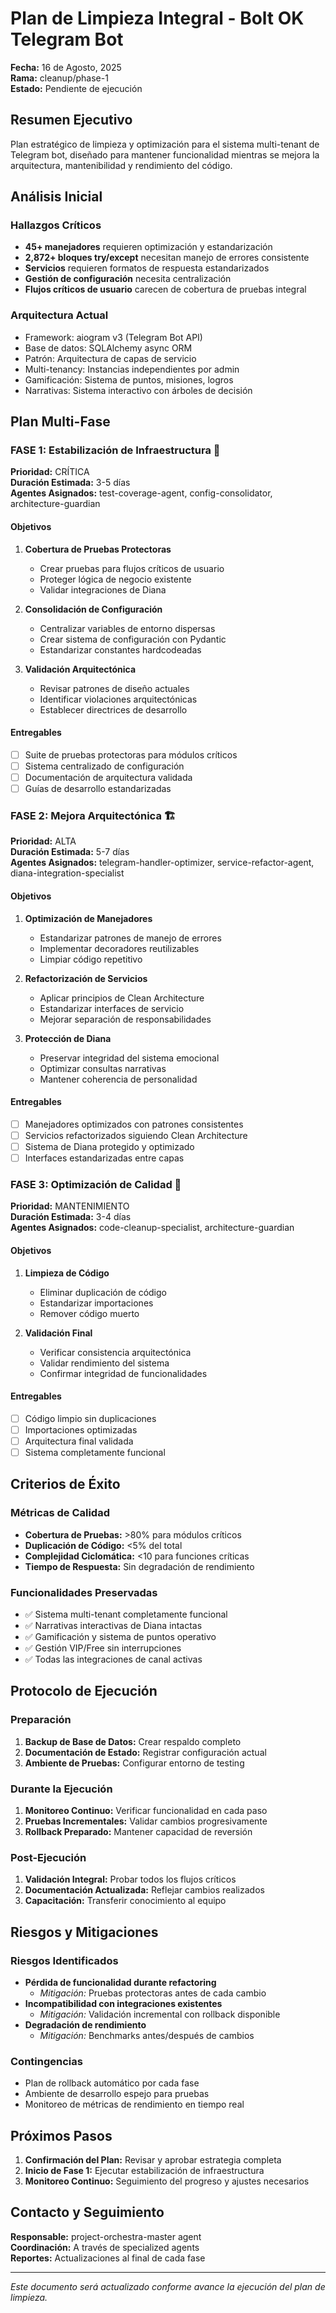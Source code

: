 # Plan de Limpieza Integral - Bolt OK Telegram Bot
**Fecha:** 16 de Agosto, 2025  
**Rama:** cleanup/phase-1  
**Estado:** Pendiente de ejecución

## Resumen Ejecutivo

Plan estratégico de limpieza y optimización para el sistema multi-tenant de Telegram bot, diseñado para mantener funcionalidad mientras se mejora la arquitectura, mantenibilidad y rendimiento del código.

## Análisis Inicial

### Hallazgos Críticos
- **45+ manejadores** requieren optimización y estandarización
- **2,872+ bloques try/except** necesitan manejo de errores consistente
- **Servicios** requieren formatos de respuesta estandarizados
- **Gestión de configuración** necesita centralización
- **Flujos críticos de usuario** carecen de cobertura de pruebas integral

### Arquitectura Actual
- Framework: aiogram v3 (Telegram Bot API)
- Base de datos: SQLAlchemy async ORM
- Patrón: Arquitectura de capas de servicio
- Multi-tenancy: Instancias independientes por admin
- Gamificación: Sistema de puntos, misiones, logros
- Narrativas: Sistema interactivo con árboles de decisión

## Plan Multi-Fase

### FASE 1: Estabilización de Infraestructura 🔧
**Prioridad:** CRÍTICA  
**Duración Estimada:** 3-5 días  
**Agentes Asignados:** test-coverage-agent, config-consolidator, architecture-guardian

#### Objetivos
1. **Cobertura de Pruebas Protectoras**
   - Crear pruebas para flujos críticos de usuario
   - Proteger lógica de negocio existente
   - Validar integraciones de Diana

2. **Consolidación de Configuración**
   - Centralizar variables de entorno dispersas
   - Crear sistema de configuración con Pydantic
   - Estandarizar constantes hardcodeadas

3. **Validación Arquitectónica**
   - Revisar patrones de diseño actuales
   - Identificar violaciones arquitectónicas
   - Establecer directrices de desarrollo

#### Entregables
- [ ] Suite de pruebas protectoras para módulos críticos
- [ ] Sistema centralizado de configuración
- [ ] Documentación de arquitectura validada
- [ ] Guías de desarrollo estandarizadas

### FASE 2: Mejora Arquitectónica 🏗️
**Prioridad:** ALTA  
**Duración Estimada:** 5-7 días  
**Agentes Asignados:** telegram-handler-optimizer, service-refactor-agent, diana-integration-specialist

#### Objetivos
1. **Optimización de Manejadores**
   - Estandarizar patrones de manejo de errores
   - Implementar decoradores reutilizables
   - Limpiar código repetitivo

2. **Refactorización de Servicios**
   - Aplicar principios de Clean Architecture
   - Estandarizar interfaces de servicio
   - Mejorar separación de responsabilidades

3. **Protección de Diana**
   - Preservar integridad del sistema emocional
   - Optimizar consultas narrativas
   - Mantener coherencia de personalidad

#### Entregables
- [ ] Manejadores optimizados con patrones consistentes
- [ ] Servicios refactorizados siguiendo Clean Architecture
- [ ] Sistema de Diana protegido y optimizado
- [ ] Interfaces estandarizadas entre capas

### FASE 3: Optimización de Calidad 🎯
**Prioridad:** MANTENIMIENTO  
**Duración Estimada:** 3-4 días  
**Agentes Asignados:** code-cleanup-specialist, architecture-guardian

#### Objetivos
1. **Limpieza de Código**
   - Eliminar duplicación de código
   - Estandarizar importaciones
   - Remover código muerto

2. **Validación Final**
   - Verificar consistencia arquitectónica
   - Validar rendimiento del sistema
   - Confirmar integridad de funcionalidades

#### Entregables
- [ ] Código limpio sin duplicaciones
- [ ] Importaciones optimizadas
- [ ] Arquitectura final validada
- [ ] Sistema completamente funcional

## Criterios de Éxito

### Métricas de Calidad
- **Cobertura de Pruebas:** >80% para módulos críticos
- **Duplicación de Código:** <5% del total
- **Complejidad Ciclomática:** <10 para funciones críticas
- **Tiempo de Respuesta:** Sin degradación de rendimiento

### Funcionalidades Preservadas
- ✅ Sistema multi-tenant completamente funcional
- ✅ Narrativas interactivas de Diana intactas
- ✅ Gamificación y sistema de puntos operativo
- ✅ Gestión VIP/Free sin interrupciones
- ✅ Todas las integraciones de canal activas

## Protocolo de Ejecución

### Preparación
1. **Backup de Base de Datos:** Crear respaldo completo
2. **Documentación de Estado:** Registrar configuración actual
3. **Ambiente de Pruebas:** Configurar entorno de testing

### Durante la Ejecución
1. **Monitoreo Continuo:** Verificar funcionalidad en cada paso
2. **Pruebas Incrementales:** Validar cambios progresivamente
3. **Rollback Preparado:** Mantener capacidad de reversión

### Post-Ejecución
1. **Validación Integral:** Probar todos los flujos críticos
2. **Documentación Actualizada:** Reflejar cambios realizados
3. **Capacitación:** Transferir conocimiento al equipo

## Riesgos y Mitigaciones

### Riesgos Identificados
- **Pérdida de funcionalidad durante refactoring**
  - *Mitigación:* Pruebas protectoras antes de cada cambio
- **Incompatibilidad con integraciones existentes**
  - *Mitigación:* Validación incremental con rollback disponible
- **Degradación de rendimiento**
  - *Mitigación:* Benchmarks antes/después de cambios

### Contingencias
- Plan de rollback automático por cada fase
- Ambiente de desarrollo espejo para pruebas
- Monitoreo de métricas de rendimiento en tiempo real

## Próximos Pasos

1. **Confirmación del Plan:** Revisar y aprobar estrategia completa
2. **Inicio de Fase 1:** Ejecutar estabilización de infraestructura
3. **Monitoreo Continuo:** Seguimiento del progreso y ajustes necesarios

## Contacto y Seguimiento

**Responsable:** project-orchestra-master agent  
**Coordinación:** A través de specialized agents  
**Reportes:** Actualizaciones al final de cada fase

---

*Este documento será actualizado conforme avance la ejecución del plan de limpieza.*
